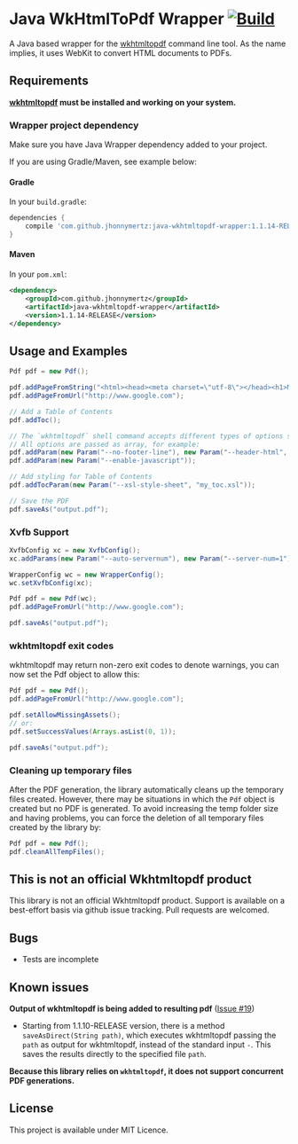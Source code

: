 Java WkHtmlToPdf Wrapper [![Build](https://github.com/jhonnymertz/java-wkhtmltopdf-wrapper/actions/workflows/build.yml/badge.svg?branch=master)](https://github.com/jhonnymertz/java-wkhtmltopdf-wrapper/actions/workflows/build.yml)
=========

A Java based wrapper for the [wkhtmltopdf](http://wkhtmltopdf.org/) command line tool. As the name implies, it uses WebKit to convert HTML documents to PDFs.

Requirements
------------
**[wkhtmltopdf](http://wkhtmltopdf.org/) must be installed and working on your system.**

### Wrapper project dependency
Make sure you have Java Wrapper dependency added to your project.

If you are using Gradle/Maven, see example below:

#### Gradle
In your `build.gradle`:
```groovy
dependencies {
    compile 'com.github.jhonnymertz:java-wkhtmltopdf-wrapper:1.1.14-RELEASE'
}
```

#### Maven
In your `pom.xml`:
```xml
<dependency>
    <groupId>com.github.jhonnymertz</groupId>
    <artifactId>java-wkhtmltopdf-wrapper</artifactId>
    <version>1.1.14-RELEASE</version>
</dependency>
```

Usage and Examples
------------
```java
Pdf pdf = new Pdf();

pdf.addPageFromString("<html><head><meta charset=\"utf-8\"></head><h1>Müller</h1></html>");
pdf.addPageFromUrl("http://www.google.com");

// Add a Table of Contents
pdf.addToc();

// The `wkhtmltopdf` shell command accepts different types of options such as global, page, headers and footers, and toc. Please see `wkhtmltopdf -H` for a full explanation.
// All options are passed as array, for example:
pdf.addParam(new Param("--no-footer-line"), new Param("--header-html", "file:///header.html"));
pdf.addParam(new Param("--enable-javascript"));

// Add styling for Table of Contents
pdf.addTocParam(new Param("--xsl-style-sheet", "my_toc.xsl"));

// Save the PDF
pdf.saveAs("output.pdf");
```

### Xvfb Support

```java
XvfbConfig xc = new XvfbConfig();
xc.addParams(new Param("--auto-servernum"), new Param("--server-num=1"));

WrapperConfig wc = new WrapperConfig();
wc.setXvfbConfig(xc);

Pdf pdf = new Pdf(wc);
pdf.addPageFromUrl("http://www.google.com");

pdf.saveAs("output.pdf");
```

### wkhtmltopdf exit codes

wkhtmltopdf may return non-zero exit codes to denote warnings, you can now set the Pdf object to allow this:

```java
Pdf pdf = new Pdf();
pdf.addPageFromUrl("http://www.google.com");

pdf.setAllowMissingAssets();
// or:  
pdf.setSuccessValues(Arrays.asList(0, 1));

pdf.saveAs("output.pdf");
```

### Cleaning up temporary files

After the PDF generation, the library automatically cleans up the temporary files created. However, there may be situations in which the `Pdf` object is created but no PDF is generated. To avoid increasing the temp folder size and having problems, you can force the deletion of all temporary files created by the library by:

```java
Pdf pdf = new Pdf();
pdf.cleanAllTempFiles();
```

This is not an official Wkhtmltopdf product
------------
This library is not an official Wkhtmltopdf product. Support is available on a best-effort basis via github issue tracking. Pull requests are welcomed.

Bugs
------------
- Tests are incomplete

Known issues
------------

**Output of wkhtmltopdf is being added to resulting pdf** ([Issue #19](https://github.com/jhonnymertz/java-wkhtmltopdf-wrapper/issues/19))
- Starting from 1.1.10-RELEASE version, there is a method `saveAsDirect(String path)`, which executes wkhtmltopdf passing the `path` as output for wkhtmltopdf, instead of the standard input `-`. This saves the results directly to the specified file `path`.

**Because this library relies on `wkhtmltopdf`, it does not support concurrent PDF generations.**

License
------------
This project is available under MIT Licence.
